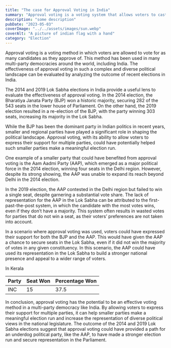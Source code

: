 ```yaml
---
title: "The case for Approval Voting in India"
summary: "Approval voting is a voting system that allows voters to cast their vote for as many candidates as they approve of. We explore the potential benefits of approval voting in India's political landscape, by analyzing the outcome of recent Lok Sabha elections."
description: "some description"
pubDate: "2023-05-03"
coverImage: "../../assets/images/sun.webp"
coverAlt: "A picture of indian flag with a hand"
category: "Election"
---
```


Approval voting is a voting method in which voters are allowed to vote for as many candidates as they approve of. This method has been used in many multi-party democracies around the world, including India. The effectiveness of approval voting in such a complex and diverse political landscape can be evaluated by analyzing the outcome of recent elections in India.

The 2014 and 2019 Lok Sabha elections in India provide a useful lens to evaluate the effectiveness of approval voting. In the 2014 election, the Bharatiya Janata Party (BJP) won a historic majority, securing 282 of the 543 seats in the lower house of Parliament. On the other hand, the 2019 election resulted in a re-election of the BJP, with the party winning 303 seats, increasing its majority in the Lok Sabha.

While the BJP has been the dominant party in Indian politics in recent years, smaller and regional parties have played a significant role in shaping the political landscape. Approval voting, with its ability to allow voters to express their support for multiple parties, could have potentially helped such smaller parties make a meaningful election run.

One example of a smaller party that could have benefited from approval voting is the Aam Aadmi Party (AAP), which emerged as a major political force in the 2014 election, winning four seats in the Delhi region. However, despite its strong showing, the AAP was unable to expand its reach beyond Delhi in the 2014 election.

In the 2019 election, the AAP contested in the Delhi region but failed to win a single seat, despite garnering a substantial vote share. The lack of representation for the AAP in the Lok Sabha can be attributed to the first-past-the-post system, in which the candidate with the most votes wins, even if they don’t have a majority. This system often results in wasted votes for parties that do not win a seat, as their voters’ preferences are not taken into account.

In a scenario where approval voting was used, voters could have expressed their support for both the BJP and the AAP. This would have given the AAP a chance to secure seats in the Lok Sabha, even if it did not win the majority of votes in any given constituency. In this scenario, the AAP could have used its representation in the Lok Sabha to build a stronger national presence and appeal to a wider range of voters.

In Kerala

| Party | Seat Won | Percentage Won |
| ----- | -------- | -------------- |
| INC   | 15       | 37.5           |

In conclusion, approval voting has the potential to be an effective voting method in a multi-party democracy like India. By allowing voters to express their support for multiple parties, it can help smaller parties make a meaningful election run and increase the representation of diverse political views in the national legislature. The outcome of the 2014 and 2019 Lok Sabha elections suggest that approval voting could have provided a path for an underdog political party, like the AAP, to have made a stronger election run and secure representation in the Parliament.

